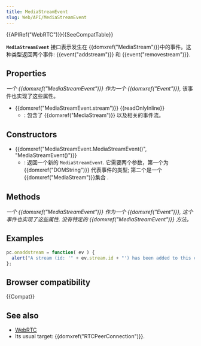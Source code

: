 ```yaml
---
title: MediaStreamEvent
slug: Web/API/MediaStreamEvent
---
```

{{APIRef("WebRTC")}}{{SeeCompatTable}}

**`MediaStreamEvent`** 接口表示发生在 {{domxref("MediaStream")}}中的事件。这种类型返回两个事件: {{event("addstream")}} 和 {{event("removestream")}}.

## Properties

_一个 {{domxref("MediaStreamEvent")}} 作为一个 {{domxref("Event")}},_ 该事件也实现了这些属性。

- {{domxref("MediaStreamEvent.stream")}} {{readOnlyInline}}
  - : 包含了 {{domxref("MediaStream")}} 以及相关的事件流。

## Constructors

- {{domxref("MediaStreamEvent.MediaStreamEvent()", "MediaStreamEvent()")}}
  - : 返回一个新的 `MediaStreamEvent`. 它需要两个参数，第一个为 {{domxref("DOMString")}} 代表事件的类型; 第二个是一个 {{domxref("MediaStream")}}集合 .

## Methods

_一个 {{domxref("MediaStreamEvent")}} 作为一个 {{domxref("Event")}}, 这个事件也实现了这些属性_. _没有特定的 _{{domxref("MediaStreamEvent")}}_ 方法。_

## Examples

```js
pc.onaddstream = function( ev ) {
  alert("A stream (id: '" + ev.stream.id + "') has been added to this connection.");
};
```

## Browser compatibility

{{Compat}}

## See also

- [WebRTC](/zh-CN/docs/Web/Guide/API/WebRTC)
- Its usual target: {{domxref("RTCPeerConnection")}}.
